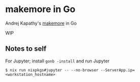 # makemore in Go

Andrej Kapathy's [makemore](https://github.com/karpathy/makemore) in Go

WIP

## Notes to self

For Jupyter; install `gonb -install` and run Jupyter


```
$ nix run nixpkgs#jupyter -- --no-browser --ServerApp.ip=<workstation_hostname>
```
